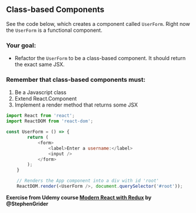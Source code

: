 ## Class-based Components

See the code below, which creates a component called `UserForm`. Right now the `UserForm` is a functional component.

### Your goal:
* Refactor the `UserForm` to be a class-based component. It should return the exact same JSX.

### Remember that class-based components must:

1. Be a Javascript class
2. Extend React.Component
3. Implement a render method that returns some JSX

```javascript
import React from 'react';
import ReactDOM from 'react-dom';

const UserForm = () => {
        return (
            <form>
                <label>Enter a username:</label>
                <input />
            </form>
        );
    }

    // Renders the App component into a div with id 'root'
    ReactDOM.render(<UserForm />, document.querySelector('#root'));
```

**Exercise from Udemy course [Modern React with Redux](https://www.udemy.com/course/react-redux/) by @StephenGrider**